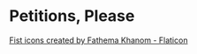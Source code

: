 # Petitions, Please

<a href="https://www.flaticon.com/free-icons/fist" title="fist icons">Fist icons created by Fathema Khanom - Flaticon</a>
